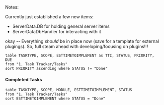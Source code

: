 
Notes:


Currently just established a few new items:
- ServerData.DB for holding general server items
- ServerDataDbHandler for interacting with it


okay -- Everything *should* be in place now (save for a template for external plugings). So, full steam ahead with developing/focusing on plugins!!! 



```dataview
table TASKTYPE, SCOPE, ESTTIMETOIMPLEMENT as TTI, STATUS, PRIORITY, DUE
from "1. Task Tracker/Tasks"
sort PRIORITY ascending where STATUS != "Done"

```

#### Completed Tasks

```dataview
table TASKTYPE, SCOPE, MODULE, ESTTIMETOIMPLEMENT, STATUS
from "1. Task Tracker/Tasks"
sort ESTTIMETOIMPLEMENT where STATUS = "Done"

```








